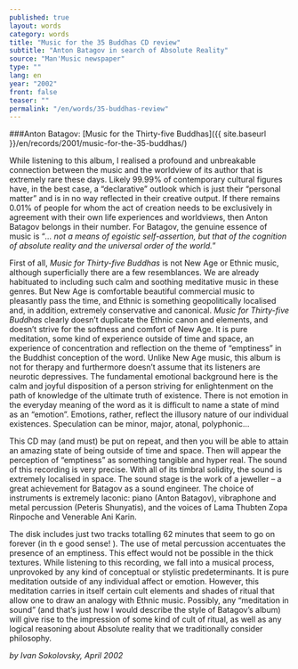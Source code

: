 ```yaml
---
published: true
layout: words
category: words
title: "Music for the 35 Buddhas CD review"
subtitle: "Anton Batagov in search of Absolute Reality"
source: "Man'Music newspaper"
type: ""
lang: en
year: "2002"
front: false
teaser: ""
permalink: "/en/words/35-buddhas-review"
---
```


###Anton Batagov: [Music for the Thirty-five Buddhas]({{ site.baseurl }}/en/records/2001/music-for-the-35-buddhas/)

While listening to this album, I realised a profound and unbreakable connection between the music and the worldview of its author that is extremely rare these days. Likely 99.99% of contemporary cultural figures have, in the best case, a “declarative” outlook which is just their “personal matter” and is in no way reflected in their creative output. If there remains 0.01% of people for whom the act of creation needs to be exclusively in agreement with their own life experiences and worldviews, then Anton Batagov belongs in their number. For Batagov, the genuine essence of music is “_… not a means of egoistic self-assertion, but that of the cognition of absolute reality and the universal order of the world._”

First of all, _Music for Thirty-five Buddhas_ is not New Age or Ethnic music, although superficially there are a few resemblances. We are already habituated to including such calm and soothing meditative music in these genres. But New Age is comfortable beautiful commercial music to pleasantly pass the time, and Ethnic is something geopolitically localised and, in addition, extremely conservative and canonical. _Music for Thirty-five Buddhas_ clearly doesn’t duplicate the Ethnic canon and elements, and doesn’t strive for the softness and comfort of New Age. It is pure meditation, some kind of experience outside of time and space, an experience of concentration and reflection on the theme of “emptiness” in the Buddhist conception of the word. Unlike New Age music, this album is not for therapy and furthermore doesn’t assume that its listeners are neurotic depressives. The fundamental emotional background here is the calm and joyful disposition of a person striving for enlightenment on the path of knowledge of the ultimate truth of existence. There is not emotion in the everyday meaning of the word as it is difficult to name a state of mind as an “emotion”. Emotions, rather, reflect the illusory nature of our individual existences. Speculation can be minor, major, atonal, polyphonic…

This CD may (and must) be put on repeat, and then you will be able to attain an amazing state of being outside of time and space. Then will appear the perception of “emptiness” as something tangible and hyper real. The sound of this recording is very precise. With all of its timbral solidity, the sound is extremely localised in space. The sound stage is the work of a jeweller – a great achievement for Batagov as a sound engineer. The choice of instruments is extremely laconic: piano (Anton Batagov), vibraphone and metal percussion (Peteris Shunyatis), and the voices of Lama Thubten Zopa Rinpoche and Venerable Ani Karin.

The disk includes just two tracks totalling 62 minutes that seem to go on forever (in th e good sense! ). The use of metal percussion accentuates the presence of an emptiness. This effect would not be possible in the thick textures. While listening to this recording, we fall into a musical process, unprovoked by any kind of conceptual or stylistic predeterminants. It is pure meditation outside of any individual affect or emotion. However, this meditation carries in itself certain cult elements and shades of ritual that allow one to draw an analogy with Ethnic music. Possibly, any “meditation in sound” (and that’s just how I would describe the style of Batagov’s album) will give rise to the impression of some kind of cult of ritual, as well as any logical reasoning about Absolute reality that we traditionally consider philosophy.

_by Ivan Sokolovsky, April 2002_
